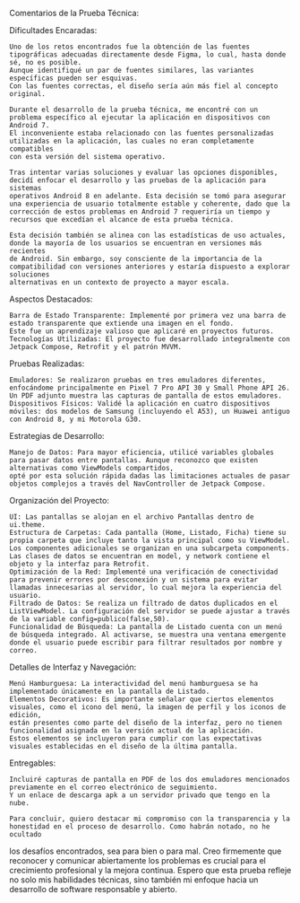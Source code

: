 Comentarios de la Prueba Técnica:

Dificultades Encaradas:

    Uno de los retos encontrados fue la obtención de las fuentes tipográficas adecuadas directamente desde Figma, lo cual, hasta donde sé, no es posible.
    Aunque identifiqué un par de fuentes similares, las variantes específicas pueden ser esquivas.
    Con las fuentes correctas, el diseño sería aún más fiel al concepto original.

    Durante el desarrollo de la prueba técnica, me encontré con un problema específico al ejecutar la aplicación en dispositivos con Android 7. 
    El inconveniente estaba relacionado con las fuentes personalizadas utilizadas en la aplicación, las cuales no eran completamente compatibles
    con esta versión del sistema operativo.
    
    Tras intentar varias soluciones y evaluar las opciones disponibles, decidí enfocar el desarrollo y las pruebas de la aplicación para sistemas 
    operativos Android 8 en adelante. Esta decisión se tomó para asegurar una experiencia de usuario totalmente estable y coherente, dado que la 
    corrección de estos problemas en Android 7 requeriría un tiempo y recursos que excedían el alcance de esta prueba técnica.
    
    Esta decisión también se alinea con las estadísticas de uso actuales, donde la mayoría de los usuarios se encuentran en versiones más recientes
    de Android. Sin embargo, soy consciente de la importancia de la compatibilidad con versiones anteriores y estaría dispuesto a explorar soluciones
    alternativas en un contexto de proyecto a mayor escala.

Aspectos Destacados:

    Barra de Estado Transparente: Implementé por primera vez una barra de estado transparente que extiende una imagen en el fondo.
    Este fue un aprendizaje valioso que aplicaré en proyectos futuros.
    Tecnologías Utilizadas: El proyecto fue desarrollado integralmente con Jetpack Compose, Retrofit y el patrón MVVM.

Pruebas Realizadas:

    Emuladores: Se realizaron pruebas en tres emuladores diferentes, enfocándome principalmente en Pixel 7 Pro API 30 y Small Phone API 26. 
    Un PDF adjunto muestra las capturas de pantalla de estos emuladores.
    Dispositivos Físicos: Validé la aplicación en cuatro dispositivos móviles: dos modelos de Samsung (incluyendo el A53), un Huawei antiguo con Android 8, y mi Motorola G30.

Estrategias de Desarrollo:

    Manejo de Datos: Para mayor eficiencia, utilicé variables globales para pasar datos entre pantallas. Aunque reconozco que existen alternativas como ViewModels compartidos,
    opté por esta solución rápida dadas las limitaciones actuales de pasar objetos complejos a través del NavController de Jetpack Compose.

Organización del Proyecto:

    UI: Las pantallas se alojan en el archivo Pantallas dentro de ui.theme.
    Estructura de Carpetas: Cada pantalla (Home, Listado, Ficha) tiene su propia carpeta que incluye tanto la vista principal como su ViewModel.
    Los componentes adicionales se organizan en una subcarpeta components. Las clases de datos se encuentran en model, y network contiene el objeto y la interfaz para Retrofit.
    Optimización de la Red: Implementé una verificación de conectividad para prevenir errores por desconexión y un sistema para evitar llamadas innecesarias al servidor, lo cual mejora la experiencia del usuario.
    Filtrado de Datos: Se realiza un filtrado de datos duplicados en el ListViewModel. La configuración del servidor se puede ajustar a través de la variable config=publico(false,50).
    Funcionalidad de Búsqueda: La pantalla de Listado cuenta con un menú de búsqueda integrado. Al activarse, se muestra una ventana emergente donde el usuario puede escribir para filtrar resultados por nombre y correo.

Detalles de Interfaz y Navegación:

    Menú Hamburguesa: La interactividad del menú hamburguesa se ha implementado únicamente en la pantalla de Listado.
    Elementos Decorativos: Es importante señalar que ciertos elementos visuales, como el icono del menú, la imagen de perfil y los iconos de edición,
    están presentes como parte del diseño de la interfaz, pero no tienen funcionalidad asignada en la versión actual de la aplicación. 
    Estos elementos se incluyeron para cumplir con las expectativas visuales establecidas en el diseño de la última pantalla.

Entregables:

    Incluiré capturas de pantalla en PDF de los dos emuladores mencionados previamente en el correo electrónico de seguimiento.
    Y un enlace de descarga apk a un servidor privado que tengo en la nube.

    Para concluir, quiero destacar mi compromiso con la transparencia y la honestidad en el proceso de desarrollo. Como habrán notado, no he ocultado 
los desafíos encontrados, sea para bien o para mal. Creo firmemente que reconocer y comunicar abiertamente los problemas es crucial para el crecimiento
profesional y la mejora continua. Espero que esta prueba refleje no solo mis habilidades técnicas, sino también mi enfoque hacia un desarrollo 
de software responsable y abierto.
